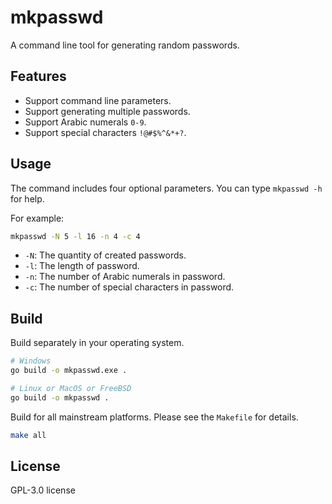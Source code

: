 # mkpasswd

A command line tool for generating random passwords.

## Features

- Support command line parameters.
- Support generating multiple passwords.
- Support Arabic numerals `0-9`.
- Support special characters `!@#$%^&*+?`.

## Usage

The command includes four optional parameters. You can type `mkpasswd -h` for help.

For example:

```sh
mkpasswd -N 5 -l 16 -n 4 -c 4
```

- `-N`: The quantity of created passwords.
- `-l`: The length of password.
- `-n`: The number of Arabic numerals in password.
- `-c`: The number of special characters in password.

## Build

Build separately in your operating system.

```sh
# Windows
go build -o mkpasswd.exe .
```

```sh
# Linux or MacOS or FreeBSD
go build -o mkpasswd .
```

Build for all mainstream platforms. Please see the `Makefile` for details.

```sh
make all
```

## License

GPL-3.0 license
